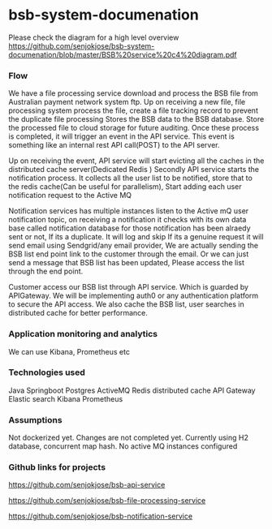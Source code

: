 # bsb-system-documenation
Please check the diagram for a high level overview
https://github.com/senjokjose/bsb-system-documenation/blob/master/BSB%20service%20c4%20diagram.pdf

### Flow
We have a file processing service download and process the BSB file from Australian payment network system ftp.
Up on receiving a new file, file processing system process the file, create a file tracking record to prevent the duplicate file processing
Stores the BSB data to the BSB database. Store the processed file to cloud storage for future auditing. Once these process is completed, it will trigger an event in the API service. This event is something like an internal  rest API call(POST) to the API server.


Up on receiving the event, API service will start evicting all the caches in the distributed cache server(Dedicated Redis )
Secondly API service starts the notification process.
It collects all the user list to be notified, store that to the redis cache(Can be useful for parallelism), Start adding each user notification request to the Active MQ

Notification services has multiple instances listen to the Active mQ user notification topic, on receiving a notification it checks with its own data base called notification database for those notification has been alraedy sent or not,
If its a duplicate. It will log and skip
If its a genuine request it will send email using Sendgrid/any email provider, We are actually sending the BSB list end point link to the customer through the email. Or we can just send a message that BSB list has been updated, Please access the list through the end point.


Customer access our BSB list through API service. Which is guarded by  APIGateway. We will be implementing auth0 or any authentication platform to secure the API access.
We also cache the BSB list, user searches in distributed cache for better performance.

### Application monitoring and analytics
We can use Kibana, Prometheus etc

### Technologies used
Java
Springboot
Postgres
ActiveMQ
Redis distributed cache
API Gateway
Elastic search Kibana
Prometheus


### Assumptions
Not dockerized yet. Changes are not completed yet.
Currently using H2 database, concurrent map hash. No active MQ instances configured

### Github links for projects
https://github.com/senjokjose/bsb-api-service

https://github.com/senjokjose/bsb-file-processing-service

https://github.com/senjokjose/bsb-notification-service












